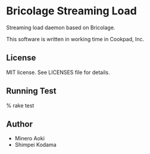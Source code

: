 # Bricolage Streaming Load

Streaming load daemon based on Bricolage.

This software is written in working time in Cookpad, Inc.

## License

MIT license.
See LICENSES file for details.

## Running Test

% rake test

## Author

- Minero Aoki
- Shimpei Kodama

